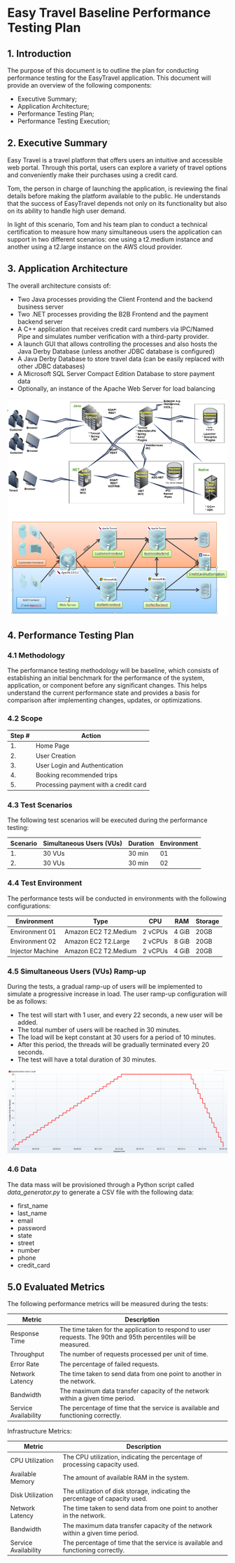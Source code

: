 # Easy Travel Baseline Performance Testing Plan

## 1. Introduction
The purpose of this document is to outline the plan for conducting performance testing for the EasyTravel application. This document will provide an overview of the following components:
- Executive Summary;
- Application Architecture;
- Performance Testing Plan;
- Performance Testing Execution;

## 2. Executive Summary
Easy Travel is a travel platform that offers users an intuitive and accessible web portal. Through this portal, users can explore a variety of travel options and conveniently make their purchases using a credit card.

Tom, the person in charge of launching the application, is reviewing the final details before making the platform available to the public. He understands that the success of EasyTravel depends not only on its functionality but also on its ability to handle high user demand.

In light of this scenario, Tom and his team plan to conduct a technical certification to measure how many simultaneous users the application can support in two different scenarios: one using a t2.medium instance and another using a t2.large instance on the AWS cloud provider.

## 3. Application Architecture
The overall architecture consists of:

- Two Java processes providing the Client Frontend and the backend business server
- Two .NET processes providing the B2B Frontend and the payment backend server
- A C++ application that receives credit card numbers via IPC/Named Pipe and simulates number verification with a third-party provider.
- A launch GUI that allows controlling the processes and also hosts the Java Derby Database (unless another JDBC database is configured)
- A Java Derby Database to store travel data (can be easily replaced with other JDBC databases)
- A Microsoft SQL Server Compact Edition Database to store payment data
- Optionally, an instance of the Apache Web Server for load balancing

<div align="center">
    <img src="easyTravel-Technology-Architecture.png" alt="Performance Planning">

</div>

<div align="center">
    <img src="easyTravel_Architecture.png" alt="Performance Planning">

</div>

## 4. Performance Testing Plan

### 4.1 Methodology

The performance testing methodology will be baseline, which consists of establishing an initial benchmark for the performance of the system, application, or component before any significant changes. This helps understand the current performance state and provides a basis for comparison after implementing changes, updates, or optimizations.

### 4.2 Scope

| Step # | Action                                             |
|--------|----------------------------------------------------|
| 1.     | Home Page                                          |
| 2.     | User Creation                                      |
| 3.     | User Login and Authentication                      |
| 4.     | Booking recommended trips                          |
| 5.     | Processing payment with a credit card              |

### 4.3 Test Scenarios
The following test scenarios will be executed during the performance testing:

| Scenario | Simultaneous Users (VUs) | Duration | Environment |
|----------|-------------------------|----------|-------------|
| 1.       | 30 VUs                  | 30 min   | 01          |
| 2.       | 30 VUs                  | 30 min   | 02          |

### 4.4 Test Environment
The performance tests will be conducted in environments with the following configurations:

| Environment      | Type                  | CPU     | RAM         | Storage       |
|------------------|-----------------------|---------|-------------|---------------|
| Environment 01   | Amazon EC2 T2.Medium  | 2 vCPUs | 4 GiB       | 20GB          |
| Environment 02   | Amazon EC2 T2.Large   | 2 vCPUs | 8 GiB       | 20GB          |
| Injector Machine | Amazon EC2 T2.Medium  | 2 vCPUs | 4 GiB       | 20GB          |

### 4.5 Simultaneous Users (VUs) Ramp-up
During the tests, a gradual ramp-up of users will be implemented to simulate a progressive increase in load. The user ramp-up configuration will be as follows:

- The test will start with 1 user, and every 22 seconds, a new user will be added.
- The total number of users will be reached in 30 minutes.
- The load will be kept constant at 30 users for a period of 10 minutes.
- After this period, the threads will be gradually terminated every 20 seconds.
- The test will have a total duration of 30 minutes.

<div align="center">
    <img src="Baseline_Testing.png" alt="Performance Planning">

</div>

### 4.6 Data
The data mass will be provisioned through a Python script called *data_generator.py* to generate a CSV file with the following data:

- first_name
- last_name
- email
- password
- state
- street
- number
- phone
- credit_card

## 5.0 Evaluated Metrics
The following performance metrics will be measured during the tests:

| Metric                     | Description                                                                                                      |
|----------------------------|------------------------------------------------------------------------------------------------------------------|
| Response Time              | The time taken for the application to respond to user requests. The 90th and 95th percentiles will be measured. |
| Throughput                 | The number of requests processed per unit of time.                                                               |
| Error Rate                 | The percentage of failed requests.                                                                               |
| Network Latency            | The time taken to send data from one point to another in the network.                                             |
| Bandwidth                  | The maximum data transfer capacity of the network within a given time period.                                    |
| Service Availability       | The percentage of time that the service is available and functioning correctly.                                   |

Infrastructure Metrics:

| Metric                     | Description                                                                                                      |
|----------------------------|------------------------------------------------------------------------------------------------------------------|
| CPU Utilization            | The CPU utilization, indicating the percentage of processing capacity used.                                       |
| Available Memory           | The amount of available RAM in the system.                                                                       |
| Disk Utilization           | The utilization of disk storage, indicating the percentage of capacity used.                                      |
| Network Latency            | The time taken to send data from one point to another in the network.                                             |
| Bandwidth                  | The maximum data transfer capacity of the network within a given time period.                                    |
| Service Availability       | The percentage of time that the service is available and functioning correctly.                                   |
